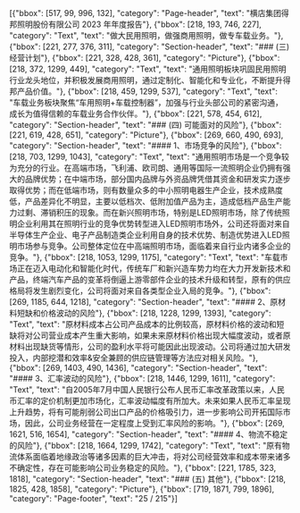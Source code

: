 [{"bbox": [517, 99, 996, 132], "category": "Page-header", "text": "横店集团得邦照明股份有限公司 2023 年年度报告"}, {"bbox": [218, 193, 746, 227], "category": "Text", "text": "做大民用照明，做强商用照明，做专车载业务。"}, {"bbox": [221, 277, 376, 311], "category": "Section-header", "text": "### (三) 经营计划"}, {"bbox": [221, 328, 428, 361], "category": "Picture"}, {"bbox": [218, 372, 1299, 449], "category": "Text", "text": "通用照明板块巩固民用照明行业龙头地位，并积极发展商用照明，通过定制化、智能化和专业化，不断提升得邦产品价值。"}, {"bbox": [218, 459, 1299, 537], "category": "Text", "text": "车载业务板块聚焦“车用照明+车载控制器”，加强与行业头部公司的紧密沟通，成长为值得信赖的车载业务合作伙伴。"}, {"bbox": [221, 578, 454, 612], "category": "Section-header", "text": "### (四) 可能面对的风险"}, {"bbox": [221, 619, 428, 651], "category": "Picture"}, {"bbox": [269, 660, 490, 693], "category": "Section-header", "text": "#### 1、市场竞争的风险"}, {"bbox": [218, 703, 1299, 1043], "category": "Text", "text": "通用照明市场是一个竞争较为充分的行业。在高端市场，飞利浦、欧司朗、通用等国际一流照明企业仍拥有强大的品牌优势；在中端市场，部分国内品牌与外资品牌凭借其资金和研发实力逐步取得优势；而在低端市场，则有数量众多的中小照明电器生产企业，技术成熟度低，产品差异化不明显，主要以低档次、低附加值产品为主，造成低档产品生产能力过剩、滞销积压的现象。而在新兴照明市场，特别是LED照明市场，除了传统照明企业利用其在照明行业的竞争优势转型进入LED照明市场外，公司还将面对来自半导体生产企业、电子产品制造类企业利用自身的技术优势、制造优势进入LED照明市场参与竞争。公司整体定位在中高端照明市场，面临着来自行业内诸多企业的竞争。"}, {"bbox": [218, 1053, 1299, 1175], "category": "Text", "text": "车载市场正在迈入电动化和智能化时代，传统车厂和新兴造车势力均在大力开发新技术和产品，终端汽车产品的变革将倒逼上游零部件企业的技术升级和转型，原有的供应格局将发生剧烈变化，公司将面对来自各类型企业入局的竞争。"}, {"bbox": [269, 1185, 644, 1218], "category": "Section-header", "text": "#### 2、原材料短缺和价格波动的风险"}, {"bbox": [218, 1228, 1299, 1393], "category": "Text", "text": "原材料成本占公司产品成本的比例较高，原材料价格的波动和短缺将对公司营业成本产生重大影响，如果未来原材料价格出现大幅度波动，或者原材料出现缺货等情形，公司的盈利水平将可能因此出现波动。公司将通过加大研发投入，内部挖潜和效率&安全兼顾的供应链管理等方法应对相关风险。"}, {"bbox": [269, 1403, 490, 1436], "category": "Section-header", "text": "#### 3、汇率波动的风险"}, {"bbox": [218, 1446, 1299, 1611], "category": "Text", "text": "自2005年7月中国人民银行公布人民币汇率改革政策以来，人民币汇率的定价机制更加市场化，汇率波动幅度有所加大。未来如果人民币汇率呈现上升趋势，将有可能削弱公司出口产品的价格吸引力，进一步影响公司开拓国际市场，因此，公司业务经营在一定程度上受到汇率风险的影响。"}, {"bbox": [269, 1621, 516, 1654], "category": "Section-header", "text": "#### 4、物流不稳定的风险"}, {"bbox": [218, 1664, 1299, 1742], "category": "Text", "text": "原有物流体系面临着地缘政治等诸多因素的巨大冲击，将对公司经营效率和成本带来诸多不确定性，存在可能影响公司业务稳定的风险。"}, {"bbox": [221, 1785, 323, 1818], "category": "Section-header", "text": "### (五) 其他"}, {"bbox": [218, 1825, 428, 1858], "category": "Picture"}, {"bbox": [719, 1871, 799, 1896], "category": "Page-footer", "text": "25 / 215"}]